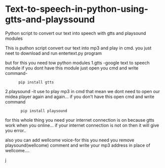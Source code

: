 # Text-to-speech-in-python-using-gtts-and-playssound
Python script to convert our text into speech with gtts and playsound modules

This is puthon script convert our text into mp3 and play in cmd.
you just neet to download and run entertext.py program

but for this you need tow python modules 
1.gtts  -google text to speech module
          if you dont have this module just open you cmd and write command-  
    
          pip install gtts
          
2.playsound -it use to play mp3 in cmd that mean we dont need to open our midea player again and again...
    if you don't have this open cmd and write command
    
    
           pip install playsound
    
    
for this whole thing you need your internet connection is on
    because gtts work when you online...
    if your internet connection is not on then it will give you error..
    
also you can add wellcome voice-for this you need you remove playsound(wellcome) comment and write your mp3 address in place of wellcome....
    

  j
    
